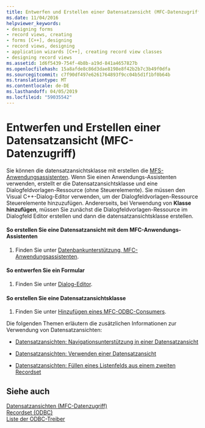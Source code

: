 ```yaml
---
title: Entwerfen und Erstellen einer Datensatzansicht (MFC-Datenzugriff)
ms.date: 11/04/2016
helpviewer_keywords:
- designing forms
- record views, creating
- forms [C++], designing
- record views, designing
- application wizards [C++], creating record view classes
- designing record views
ms.assetid: 1d6f5439-754f-4b8b-a19d-841a4657827b
ms.openlocfilehash: 15a8afde8c86d3dae8198e8f42b2b7c3b49f0dfa
ms.sourcegitcommit: c7f90df497e6261764893f9cc04b5d1f1bf0b64b
ms.translationtype: MT
ms.contentlocale: de-DE
ms.lasthandoff: 04/05/2019
ms.locfileid: "59035542"
---
```

# <a name="designing-and-creating-a-record-view--mfc-data-access"></a>Entwerfen und Erstellen einer Datensatzansicht (MFC-Datenzugriff)

Sie können die datensatzansichtsklasse mit erstellen die [MFS-Anwendungsassistenten](../mfc/reference/database-support-mfc-application-wizard.md). Wenn Sie einen Anwendungs-Assistenten verwenden, erstellt er die Datensatzansichtsklasse und eine Dialogfeldvorlagen-Ressource (ohne Steuerelemente). Sie müssen den Visual C++-Dialog-Editor verwenden, um der Dialogfeldvorlagen-Ressource Steuerelemente hinzuzufügen. Andererseits, bei Verwendung von **Klasse hinzufügen**, müssen Sie zunächst die Dialogfeldvorlagen-Ressource im Dialogfeld Editor erstellen und dann die datensatzansichtsklasse erstellen.

#### <a name="to-create-your-record-view-with-the-mfc-application-wizard"></a>So erstellen Sie eine Datensatzansicht mit dem MFC-Anwendungs-Assistenten

1. Finden Sie unter [Datenbankunterstützung, MFC-Anwendungsassistenten](../mfc/reference/database-support-mfc-application-wizard.md).

#### <a name="to-design-your-form"></a>So entwerfen Sie ein Formular

1. Finden Sie unter [Dialog-Editor](../windows/dialog-editor.md).

#### <a name="to-create-your-record-view-class"></a>So erstellen Sie eine Datensatzansichtsklasse

1. Finden Sie unter [Hinzufügen eines MFC-ODBC-Consumers](../mfc/reference/adding-an-mfc-odbc-consumer.md).

Die folgenden Themen erläutern die zusätzlichen Informationen zur Verwendung von Datensatzansichten:

- [Datensatzansichten: Navigationsunterstützung in einer Datensatzansicht](../data/supporting-navigation-in-a-record-view-mfc-data-access.md)

- [Datensatzansichten: Verwenden einer Datensatzansicht](../data/using-a-record-view-mfc-data-access.md)

- [Datensatzansichten: Füllen eines Listenfelds aus einem zweiten Recordset](../data/filling-a-list-box-from-a-second-recordset-mfc-data-access.md)

## <a name="see-also"></a>Siehe auch

[Datensatzansichten (MFC-Datenzugriff)](../data/record-views-mfc-data-access.md)<br/>
[Recordset (ODBC)](../data/odbc/recordset-odbc.md)<br/>
[Liste der ODBC-Treiber](../data/odbc/odbc-driver-list.md)
